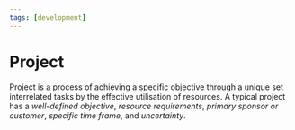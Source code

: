 ```yaml
---
tags: [development]
---
```


# Project

Project is a process of achieving a specific objective through a unique set
interrelated tasks by the effective utilisation of resources. A typical project
has a *well-defined objective*, *resource requirements*, *primary sponsor or
customer*, *specific time frame*, and *uncertainty*.

